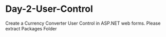 # Day-2-User-Control
Create a Currency Converter User Control in ASP.NET web forms.
Please extract Packages Folder
